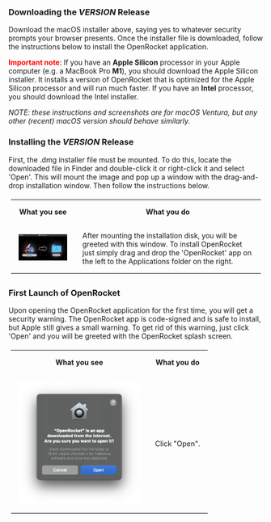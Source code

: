 <style>
	code {
      color: #c7254e;
      background-color: #f9f2f4;
    }
	th, td {
	  padding: 15px;
    }
	th {
	  text-align: center;
    }
	table {
	  padding: 5px;
	}
</style>

### Downloading the ${VERSION}$ Release
Download the macOS installer above, saying yes to whatever security prompts your browser presents. Once the installer file is downloaded, follow the instructions below to install the OpenRocket application.

<b style="color: red">Important note</b>: If you have an **Apple Silicon** processor in your Apple computer (e.g. a MacBook Pro **M1**), you should download the Apple Silicon installer. It installs a version of OpenRocket that is optimized for the Apple Silicon processor and will run much faster. If you have an **Intel** processor, you should download the Intel installer. 

*NOTE: these instructions and screenshots are for macOS Ventura, but any other (recent) macOS version should behave similarly.*

### Installing the ${VERSION}$ Release
First, the .dmg installer file must be mounted. To do this, locate the downloaded file in Finder and double-click it or right-click it and select 'Open'. This will mount the image and pop up a window with the drag-and-drop installation window. Then follow the instructions below.

<html>
  <table class="left">
    <tr>
      <th>What you see</th>
      <th>What you do</th>
    </tr>
    <tr>
      <td>
        <img src="downloads/instructions/img/macOS_22.02/01.Mounted_disk.gif" alt="Mounted installation disk image" width="320">
      </td>
      <td>
       After mounting the installation disk, you will be greeted with this window. To install OpenRocket just simply drag and drop the 'OpenRocket' app on the left to the Applications folder on the right.
      </td>
    </tr>
  </table>
</html>

### First Launch of OpenRocket

Upon opening the OpenRocket application for the first time, you will get a security warning. The OpenRocket app is code-signed and is safe to install, but Apple still gives a small warning. To get rid of this warning, just click 'Open' and you will be greeted with the OpenRocket splash screen.

<html>
  <table class="left">
    <tr>
      <th>What you see</th>
      <th>What you do</th>
    </tr>
    <tr>
      <td>
        <img src="downloads/instructions/img/macOS_22.02/02.security_warning.png" alt="OpenRocket security warning" width="240">
      </td>
      <td>
       Click "Open".
      </td>
    </tr>
  </table>
</html>
